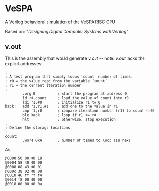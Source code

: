 # VeSPA
A Verilog behavioral simulation of the VeSPA RISC CPU

Based on: "*Designing Digital Computer Systems with Verilog*"

## v.out
This is the assembly that would generate *v.out* -- note: *v.out* lacks the explicit addresses:

```
;
; A test program that simply loops ’count’ number of times.
; r0 = the value read from the variable ’count’
; r1 = the current iteration number
;
        .org 0          ; start the program at address 0
        ld r0,count     ; load the value of count into r0
        ldi r1,#0       ; initialize r1 to 0
back:   add r1,r1,#1    ; add one to the value in r1
        cmp r1,r0       ; compare iteration number (r1) to count (r0)
        ble back        ; loop if r1 <= r0
        hlt             ; otherwise, stop execution
;
; Define the storage locations
;
count:
        .word 0xA       ; number of times to loop (in hex)
```

As:
```
@0000 50 00 00 18
@0004 58 40 00 00
@0008 08 43 00 01
@000c 38 02 00 00
@0010 46 ff ff f4
@0014 f8 00 00 00
@0018 00 00 00 0a
```
